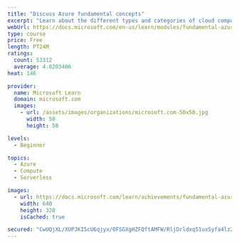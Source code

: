 ```yaml
---
title: "Discuss Azure fundamental concepts"
excerpt: "Learn about the different types and categories of cloud computing."
webUrl: https://docs.microsoft.com/en-us/learn/modules/fundamental-azure-concepts/
type: course
price: Free
length: PT24M
ratings:
  count: 53312
  average: 4.8203406
heat: 146

provider:
  name: Microsoft Learn
  domain: microsoft.com
  images:
    - url: /assets/images/organizations/microsoft.com-50x50.jpg
      width: 50
      height: 50

levels:
  - Beginner

topics:
  - Azure
  - Compute
  - Serverless

images:
  - url: https://docs.microsoft.com/learn/achievements/fundamental-azure-concepts-social.png
    width: 640
    height: 320
    isCached: true

secured: "CwUQjXL/XUPJKI5cU6qjyx/OFSGXgHZFQftAMFW/RljDrldxq51uxSyfa4lz2NUK6mzpMuNb8zvRmk2UJ6ffQNd/Q3bE7RBW86zt/D6jOr+yCl99HQQOqetCR1xuMxAe/9eBnDJPIolGo6DH5pVObd6DxfkYf/GG3qEufblshT1vH1Yzb4xgF8YBV1M8zy1Jnfj2fOpB+q0jXLwRacbt498GzIrIgyhTUiQc5/vP2ST4Jdfe5w1CmllO1Il9qj1G10F3iioNEEGTAVndr+wwUjreehx+Z9u+yYuNRRYTn+ypU/LQkBkEYSYgK6RmKt2ucUMeXjRyS4fQUjTRNDZKhicFLGQ2MnsklVj2ze5cnnqAX9iVQCkp+z3CRSc7xCnLMcw9s96rjlweLU/MBHpNGLTPI/1lVDGstgMBRLpFw3tRrEoCMWGP/S6Tse0KcDva;qvlm7oXnrkzbvxyQi+h9cQ=="
---
```



